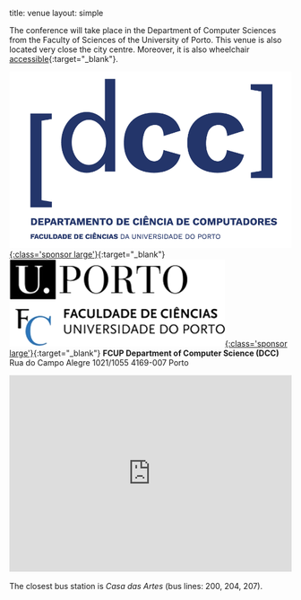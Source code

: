 title: venue
layout: simple

The conference will take place in the Department of Computer Sciences from the Faculty of Sciences of the University of Porto. This venue is also located very close the city centre. Moreover, it is also wheelchair [accessible](https://www.tur4all.com/pt/organize-a-sua-viagem){:target="_blank"}.

[![dcc](/static/images/sponsors/dcc.png){:class='sponsor large'}](https://www.dcc.fc.up.pt/){:target="_blank"} [![fcup](/static/images/sponsors/fcup.png){:class='sponsor large'}](https://sigarra.up.pt/fcup/){:target="_blank"}
**FCUP Department of Computer Science (DCC)**
Rua do Campo Alegre 1021/1055
4169-007 Porto

<iframe width="100%" height="350" id="gmap_canvas" src="https://maps.google.com/maps?q=fcup%20dcc&t=&z=13&ie=UTF8&iwloc=&output=embed" frameborder="0" scrolling="no" marginheight="0" marginwidth="0" class="mb-3"></iframe>

The closest bus station is *Casa das Artes* (bus lines: 200, 204, 207).
